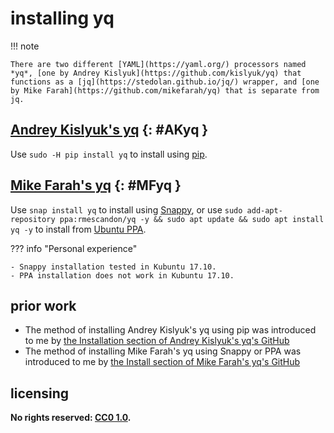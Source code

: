 # installing yq

!!! note
    
    There are two different [YAML](https://yaml.org/) processors named *yq*, [one by Andrey Kislyuk](https://github.com/kislyuk/yq) that functions as a [jq](https://stedolan.github.io/jq/) wrapper, and [one by Mike Farah](https://github.com/mikefarah/yq) that is separate from jq.

## [Andrey Kislyuk's yq] {: #AKyq }
Use `sudo -H pip install yq` to install using [pip](https://pip.pypa.io/en/stable/).

## [Mike Farah's yq] {: #MFyq }
Use `snap install yq` to install using [Snappy](https://en.wikipedia.org/wiki/Snappy_(package_manager)), or use `sudo add-apt-repository ppa:rmescandon/yq -y && sudo apt update && sudo apt install yq -y` to install from [Ubuntu PPA](https://en.wikipedia.org/wiki/Ubuntu_(operating_system)#Package_Archives).

??? info "Personal experience"
    
    - Snappy installation tested in Kubuntu 17.10.
    - PPA installation does not work in Kubuntu 17.10.

## prior work
- The method of installing Andrey Kislyuk's yq using pip was introduced to me by [the Installation section of Andrey Kislyuk's yq's GitHub](https://github.com/kislyuk/yq#installation)
- The method of installing Mike Farah's yq using Snappy or PPA was introduced to me by [the Install section of Mike Farah's yq's GitHub](https://github.com/mikefarah/yq#install)

## licensing
**No rights reserved: [CC0 1.0](https://creativecommons.org/publicdomain/zero/1.0/).**

[Andrey Kislyuk's yq]: https://github.com/kislyuk/yq
[Mike Farah's yq]: https://github.com/mikefarah/yq
